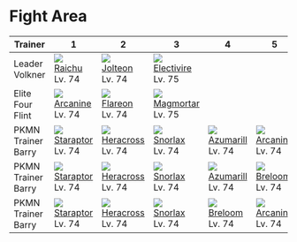 # Fight Area

Trainer            | 1                                    | 2                                    | 3                                    | 4                                    | 5                                    | 6                                    
---                | ---                                  | ---                                  | ---                                  | ---                                  | ---                                  | ---                                  
Leader Volkner     | ![][026]<br> [Raichu]<br> Lv. 74     | ![][135]<br> [Jolteon]<br> Lv. 74    | ![][466]<br> [Electivire]<br> Lv. 75 
Elite Four Flint   | ![][059]<br> [Arcanine]<br> Lv. 74   | ![][136]<br> [Flareon]<br> Lv. 74    | ![][467]<br> [Magmortar]<br> Lv. 75  
PKMN Trainer Barry | ![][398]<br> [Staraptor]<br> Lv. 74  | ![][214]<br> [Heracross]<br> Lv. 74  | ![][143]<br> [Snorlax]<br> Lv. 74    | ![][184]<br> [Azumarill]<br> Lv. 74  | ![][059]<br> [Arcanine]<br> Lv. 74   | ![][389]<br> [Torterra]<br> Lv. 75   
PKMN Trainer Barry | ![][398]<br> [Staraptor]<br> Lv. 74  | ![][214]<br> [Heracross]<br> Lv. 74  | ![][143]<br> [Snorlax]<br> Lv. 74    | ![][184]<br> [Azumarill]<br> Lv. 74  | ![][286]<br> [Breloom]<br> Lv. 74    | ![][392]<br> [Infernape]<br> Lv. 75  
PKMN Trainer Barry | ![][398]<br> [Staraptor]<br> Lv. 74  | ![][214]<br> [Heracross]<br> Lv. 74  | ![][143]<br> [Snorlax]<br> Lv. 74    | ![][286]<br> [Breloom]<br> Lv. 74    | ![][059]<br> [Arcanine]<br> Lv. 74   | ![][395]<br> [Empoleon]<br> Lv. 75   


[Raichu]: /pokemon_changes/026/
[Arcanine]: /pokemon_changes/059/
[Jolteon]: /pokemon_changes/135/
[Flareon]: /pokemon_changes/136/
[Snorlax]: /pokemon_changes/143/
[Azumarill]: /pokemon_changes/184/
[Heracross]: /pokemon_changes/214/
[Breloom]: /pokemon_changes/286/
[Torterra]: /pokemon_changes/389/
[Infernape]: /pokemon_changes/392/
[Empoleon]: /pokemon_changes/395/
[Staraptor]: /pokemon_changes/398/
[Electivire]: /pokemon_changes/466/
[Magmortar]: /pokemon_changes/467/
[026]: /img/pokemon/026.png
[059]: /img/pokemon/059.png
[135]: /img/pokemon/135.png
[136]: /img/pokemon/136.png
[143]: /img/pokemon/143.png
[184]: /img/pokemon/184.png
[214]: /img/pokemon/214.png
[286]: /img/pokemon/286.png
[389]: /img/pokemon/389.png
[392]: /img/pokemon/392.png
[395]: /img/pokemon/395.png
[398]: /img/pokemon/398.png
[466]: /img/pokemon/466.png
[467]: /img/pokemon/467.png
